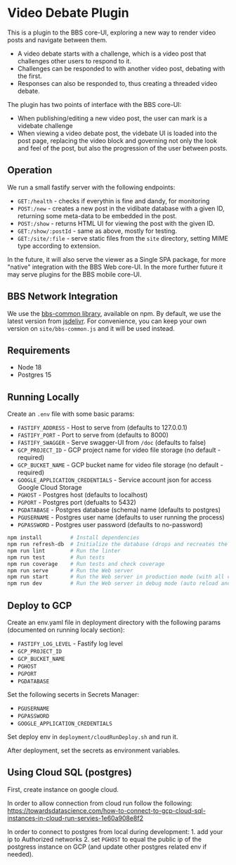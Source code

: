 # Video Debate Plugin

This is a plugin to the BBS core-UI, exploring a new way to render video posts and navigate between them.

* A video debate starts with a challenge, which is a video post that challenges other users to respond to it.
* Challenges can be responded to with another video post, debating with the first.
* Responses can also be responded to, thus creating a threaded video debate.

The plugin has two points of interface with the BBS core-UI:

* When publishing/editing a new video post, the user can mark is a videbate challenge
* When viewing a video debate post, the videbate UI is loaded into the post page, replacing the video block and governing not only the look and feel of the post, but also the progression of the user between posts.

## Operation

We run a small fastify server with the following endpoints:
* `GET:/health` - checks if everythin is fine and dandy, for monitoring
* `POST:/new` - creates a new post in the vidibate database with a given ID, returning some meta-data to be embedded in the post.
* `POST:/show` - returns HTML UI for viewing the post with the given ID.
* `GET:/show/:postId` - same as above, mostly for testing.
* `GET:/site/:file` - serve static files from the `site` directory, setting MIME type according to extension.

In the future, it will also serve the viewer as a Single SPA package, for more "native" integration with the BBS Web core-UI. In the more further future it may serve plugins for the BBS mobile core-UI.

## BBS Network Integration

We use the [bbs-common library](https://github.com/deweb-io/bbs-common/), available on npm. By default, we use the latest version from [jsdelivr](https://cdn.jsdelivr.net/npm/@dewebio/bbs-common@1.0.7/index.min.js). For convenience, you can keep your own version on `site/bbs-common.js` and it will be used instead.

## Requirements

* Node 18
* Postgres 15

## Running Locally

Create an `.env` file with some basic params:

* `FASTIFY_ADDRESS`  - Host to serve from (defaults to 127.0.0.1)
* `FASTIFY_PORT`     - Port to serve from (defaults to 8000)
* `FASTIFY_SWAGGER`  - Serve swagger-UI from `/doc` (defaults to false)
* `GCP_PROJECT_ID`   - GCP project name for video file storage (no default - required)
* `GCP_BUCKET_NAME`  - GCP bucket name for video file storage (no default - required)
* `GOOGLE_APPLICATION_CREDENTIALS` - Service account json for access Google Cloud Storage
* `PGHOST`           - Postgres host (defaults to localhost)
* `PGPORT`           - Postgres port (defualts to 5432)
* `PGDATABASE`       - Postgres database (schema) name (defaults to postgres)
* `PGUSERNAME`       - Postgres user name (defaults to user running the process)
* `PGPASSWORD`       - Postgres user password (defaults to no-password)

```sh
npm install         # Install dependencies
npm run refresh-db  # Initialize the database (drops and recreates the table)
npm run lint        # Run the linter
npm run test        # Run tests
npm run coverage    # Run tests and check coverage
npm run serve       # Run the Web server
npm run start       # Run the Web server in production mode (with all checks)
npm run dev         # Run the Web server in debug mode (auto reload and swagger enabled)
```

## Deploy to GCP

Create an env.yaml file in deployment directory with the following params (documented on running localy section):
* `FASTIFY_LOG_LEVEL` - Fastify log level
* `GCP_PROJECT_ID`
* `GCP_BUCKET_NAME`
* `PGHOST`
* `PGPORT`
* `PGDATABASE` 

Set the following secerts in Secrets Manager:
* `PGUSERNAME`
* `PGPASSWORD`
* `GOOGLE_APPLICATION_CREDENTIALS`

Set deploy env in `deployment/cloudRunDeploy.sh` and run it.

After deployment, set the secrets as environment variables.

## Using Cloud SQL (postgres)
First, create instance on google cloud.

In order to allow connection from cloud run follow the following:
https://towardsdatascience.com/how-to-connect-to-gcp-cloud-sql-instances-in-cloud-run-servies-1e60a908e8f2

In order to connect to postgres from local during development:
    1. add your ip to Authorized networks
    2. set `PGHOST` to equal the public ip of the postgress instance on GCP (and update other postgres related env if needed).
